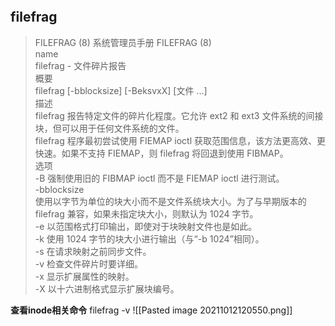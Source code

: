 
```toc
```

## filefrag
>FILEFRAG (8) 系统管理员手册 FILEFRAG (8)\
name\
filefrag - 文件碎片报告\
概要\
filefrag [-bblocksize] [-BeksvxX] [文件 ...]\
描述\
filefrag 报告特定文件的碎片化程度。它允许 ext2 和 ext3 文件系统的间接块，但可以用于任何文件系统的文件。\
filefrag 程序最初尝试使用 FIEMAP ioctl 获取范围信息，该方法更高效、更快速。如果不支持 FIEMAP，则 filefrag 将回退到使用 FIBMAP。\
选项\
-B 强制使用旧的 FIBMAP ioctl 而不是 FIEMAP ioctl 进行测试。\
-bblocksize\
使用以字节为单位的块大小而不是文件系统块大小。为了与早期版本的 filefrag 兼容，如果未指定块大小，则默认为 1024 字节。\
-e 以范围格式打印输出，即使对于块映射文件也是如此。\
-k 使用 1024 字节的块大小进行输出（与“-b 1024”相同）。\
-s 在请求映射之前同步文件。\
-v 检查文件碎片时要详细。\
-x 显示扩展属性的映射。\
-X 以十六进制格式显示扩展块编号。


**查看inode相关命令**
filefrag -v
![[Pasted image 20211012120550.png]]